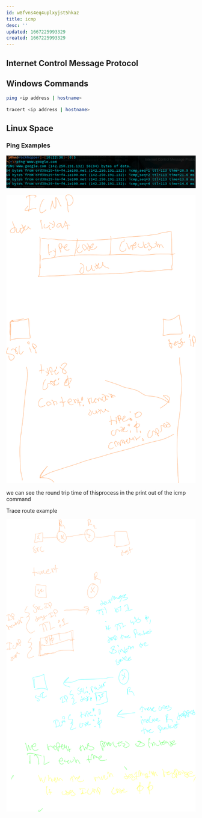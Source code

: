 ```yaml
---
id: w8fvns4eq4uplxyjst5hkaz
title: icmp
desc: ''
updated: 1667225993329
created: 1667225993329
---
```


## Internet Control Message Protocol

## Windows Commands

```bash
ping <ip address | hostname>
```

```bash
tracert <ip address | hostname>
```

## Linux Space

### Ping Examples

![alt](./assets/images/ping_example.png)

![alt](./assets/images/icmp_round_trip_example.svg)

we can see the round trip time of thisprocess in the print out of the icmp command

Trace route example

![alt](./assets/images/traceRoute_Example.svg)
